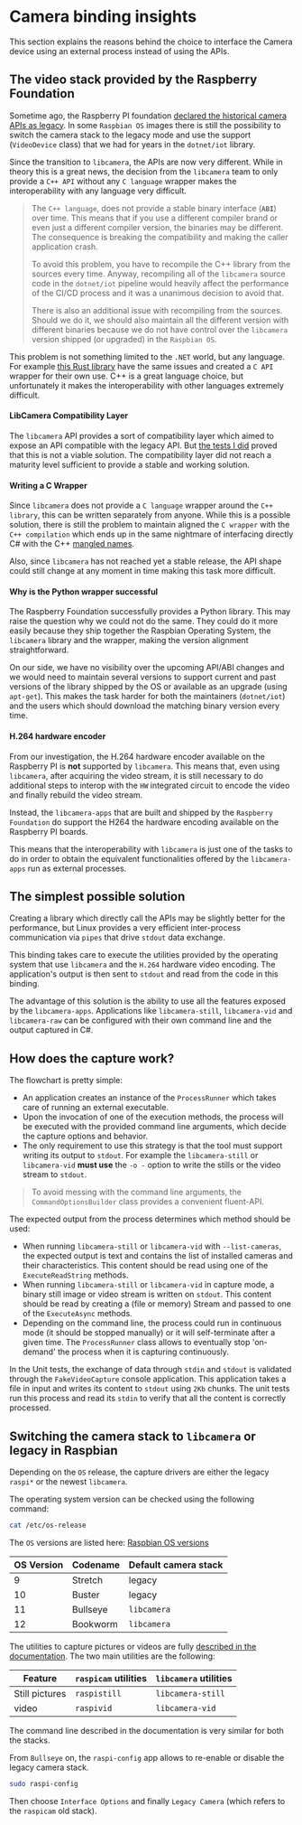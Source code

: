 # Camera binding insights

This section explains the reasons behind the choice to interface the Camera device using an external process instead of using the APIs.

## The video stack provided by the Raspberry Foundation

Sometime ago, the Raspberry PI foundation [declared the historical camera APIs as legacy](https://www.raspberrypi.com/documentation/computers/camera_software.html#libcamera-and-libcamera-apps). In some `Raspbian OS` images there is still the possibility to switch the camera stack to the legacy mode and use the support (`VideoDevice` class) that we had for years in the `dotnet/iot` library.

Since the transition to `libcamera`, the APIs are now very different. While in theory this is a great news, the decision from the `libcamera` team to only provide a `C++ API` without any `C language` wrapper makes the interoperability with any language very difficult.

> The `C++ language`, does not provide a stable binary interface (**`ABI`**) over time. This means that if you use a different compiler brand or even just a different compiler version, the binaries may be different. The consequence is breaking the compatibility and making the caller application crash.
>
> To avoid this problem, you have to recompile the C++ library from the sources every time. Anyway, recompiling all of the `libcamera` source code in the `dotnet/iot` pipeline would heavily affect the performance of the CI/CD process and it was a unanimous decision to avoid that.
>
> There is also an additional issue with recompiling from the sources. Should we do it, we should also maintain all the different version with different binaries because we do not have control over the `libcamera` version shipped (or upgraded) in the `Raspbian OS`.

This problem is not something limited to the `.NET` world, but any language. For example [this Rust library](https://github.com/lit-robotics/libcamera-rs) have the same issues and created a `C API` wrapper for their own use. C++ is a great language choice, but unfortunately it makes the interoperability with other languages extremely difficult.

#### LibCamera Compatibility Layer

The `libcamera` API provides a sort of compatibility layer which aimed to expose an API compatible with the legacy API. But [the tests I did](https://github.com/dotnet/iot/issues/1875#issuecomment-1156406558) proved that this is not a viable solution. The compatibility layer did not reach a maturity level sufficient to provide a stable and working solution.

#### Writing a C Wrapper

Since `libcamera` does not provide a `C language` wrapper around the `C++ library`, this can be written separately from anyone. While this is a possible solution, there is still the problem to maintain aligned the `C wrapper` with the `C++ compilation` which ends up in the same nightmare of interfacing directly C# with the C++ [mangled names](https://en.wikipedia.org/wiki/Name_mangling).

Also, since `libcamera` has not reached yet a stable release, the API shape could still change at any moment in time making this task more difficult.

#### Why is the Python wrapper successful

The Raspberry Foundation successfully provides a Python library. This may raise the question why we could not do the same. They could do it more easily because they ship together the Raspbian Operating System, the `libcamera` library and the wrapper, making the version alignment straightforward.

On our side, we have no visibility over the upcoming API/ABI changes and we would need to maintain several versions to support current and past versions of the library shipped by the OS or available as an upgrade (using `apt-get`). This makes the task harder for both the maintainers (`dotnet/iot`) and the users which should download the matching binary version every time.

#### H.264 hardware encoder

From our investigation, the H.264 hardware encoder available on the Raspberry PI is **not** supported by `libcamera`. This means that, even using `libcamera`,  after acquiring the video stream, it is still necessary to do additional steps to interop with the `HW` integrated circuit to encode the video and finally rebuild the video stream.

Instead, the `libcamera-apps` that are built and shipped by the `Raspberry Foundation` do support the H264 the hardware encoding available on the Raspberry PI boards.

This means that the interoperability with `libcamera` is just one of the tasks to do in order to obtain the equivalent functionalities offered by the `libcamera-apps` run as external processes.

## The simplest possible solution

Creating a library which directly call the APIs may be slightly better for the performance, but Linux provides a very efficient inter-process communication via `pipes` that drive `stdout` data exchange.

This binding takes care to execute the utilities provided by the operating system that use `libcamera` and the `H.264` hardware video encoding. The application's output is then sent to `stdout` and read from the code in this binding.

The advantage of this solution is the ability to use all the features exposed by the `libcamera-apps`. Applications like `libcamera-still`, `libcamera-vid` and `libcamera-raw` can be configured with their own command line and the output captured in C#.

## How does the capture work?

The flowchart is pretty simple:

- An application creates an instance of the `ProcessRunner` which takes care of running an external executable.
- Upon the invocation of one of the execution methods, the process will be executed with the provided command line arguments, which decide the capture options and behavior.
- The only requirement to use this strategy is that the tool must support writing its output to `stdout`. For example the `libcamera-still` or `libcamera-vid` **must use** the `-o -` option to write the stills or the video stream to `stdout`.

> To avoid messing with the command line arguments, the `CommandOptionsBuilder` class provides a convenient fluent-API.

The expected output from the process determines which method should be used:

- When running `libcamera-still` or `libcamera-vid` with `--list-cameras`, the expected output is text and contains the list of installed cameras and their characteristics. This content should be read using one of the `ExecuteReadString` methods.
- When running `libcamera-still` or `libcamera-vid` in capture mode, a binary still image or video stream is written on `stdout`. This content should be read by creating a (file or memory) Stream and passed to one of the `ExecuteAsync` methods.
- Depending on the command line, the process could run in continuous mode (it should be stopped manually) or it will self-terminate after a given time. The `ProcessRunner` class allows to eventually stop 'on-demand' the process when it is capturing continuously.

In the Unit tests, the exchange of data through `stdin` and `stdout` is validated through the `FakeVideoCapture` console application. This application takes a file in input and writes its content to `stdout` using `2Kb` chunks. The unit tests run this process and read its `stdin` to verify that all the content is correctly processed.

## Switching the camera stack to `libcamera` or legacy in Raspbian

Depending on the `OS` release, the capture drivers are either the legacy `raspi*` or the newest `libcamera`.

The operating system version can be checked using the following command:

```bash
cat /etc/os-release
```

The `OS` versions are listed here: [Raspbian OS versions](https://www.raspberrypi.com/software/operating-systems/)

| OS Version | Codename | Default camera stack |
| ---------- | -------- | -------------------- |
| 9          | Stretch  | legacy               |
| 10         | Buster   | legacy               |
| 11         | Bullseye | `libcamera`          |
| 12         | Bookworm | `libcamera`          |

The utilities to capture pictures or videos are fully [described in the documentation](https://www.raspberrypi.com/documentation/computers/camera_software.html). The two main utilities are the following:

| Feature        | `raspicam` utilities | `libcamera` utilities |
| -------------- | -------------------- | --------------------- |
| Still pictures | `raspistill`         | `libcamera-still`     |
| video          | `raspivid`           | `libcamera-vid`       |

The command line described in the documentation is very similar for both the stacks.

From `Bullseye` on, the `raspi-config` app allows to re-enable or disable the legacy camera stack.

```bash
sudo raspi-config
```

Then choose `Interface Options` and finally `Legacy Camera` (which refers to the `raspicam` old stack).